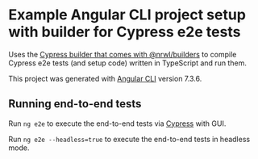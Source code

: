 # Example Angular CLI project setup with builder for Cypress e2e tests

Uses the [Cypress builder that comes with @nrwl/builders](https://github.com/nrwl/nx/blob/master/packages/builders/src/cypress/cypress.builder.ts) to compile Cypress e2e tests (and setup code) written in TypeScript and run them.

This project was generated with [Angular CLI](https://github.com/angular/angular-cli) version 7.3.6.

## Running end-to-end tests

Run `ng e2e` to execute the end-to-end tests via [Cypress](https://www.cypress.io/) with GUI.

Run `ng e2e --headless=true` to execute the end-to-end tests in headless mode.
